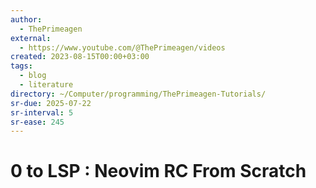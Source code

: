```yaml
---
author:
  - ThePrimeagen
external:
  - https://www.youtube.com/@ThePrimeagen/videos
created: 2023-08-15T00:00+03:00
tags:
  - blog
  - literature
directory: ~/Computer/programming/ThePrimeagen-Tutorials/
sr-due: 2025-07-22
sr-interval: 5
sr-ease: 245
---
```


# 0 to LSP : Neovim RC From Scratch

